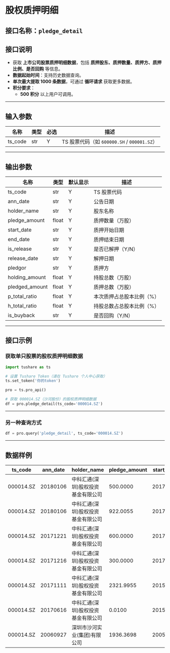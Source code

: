 # 股权质押明细

## 接口名称：`pledge_detail`

## 接口说明
- 获取 **上市公司股票质押明细数据**，包括 **质押股东、质押数量、质押方、质押比例、是否回购** 等信息。
- **数据起始时间**：支持历史数据查询。
- **单次最大提取 1000 条数据**，可通过 **循环请求** 获取更多数据。
- **积分要求**：
  - **500 积分** 以上用户可调用。

---

## **输入参数**

| 名称        | 类型  | 必选 | 描述 |
|------------|------|------|------------------------------|
| ts_code    | str  | Y    | TS 股票代码（如 `600000.SH` / `000001.SZ`） |

---

## **输出参数**

| 名称              | 类型  | 默认显示 | 描述 |
|------------------|------|---------|------------------------------|
| ts_code         | str  | Y       | TS 股票代码 |
| ann_date       | str  | Y       | 公告日期 |
| holder_name    | str  | Y       | 股东名称 |
| pledge_amount  | float | Y       | 质押数量（万股） |
| start_date     | str  | Y       | 质押开始日期 |
| end_date       | str  | Y       | 质押结束日期 |
| is_release     | str  | Y       | 是否已解押（Y/N） |
| release_date   | str  | Y       | 解押日期 |
| pledgor        | str  | Y       | 质押方 |
| holding_amount | float | Y       | 持股总数（万股） |
| pledged_amount | float | Y       | 质押总数（万股） |
| p_total_ratio  | float | Y       | 本次质押占总股本比例（%） |
| h_total_ratio  | float | Y       | 持股总数占总股本比例（%） |
| is_buyback     | str  | Y       | 是否回购（Y/N） |

---

## **接口示例**

### **获取单只股票的股权质押明细数据**
```python
import tushare as ts

# 设置 Tushare Token（请在 Tushare 个人中心获取）
ts.set_token('你的token')

pro = ts.pro_api()

# 获取 000014.SZ（沙河股份）的股权质押明细数据
df = pro.pledge_detail(ts_code='000014.SZ')
```

---

### **另一种查询方式**
```python
df = pro.query('pledge_detail', ts_code='000014.SZ')
```

---

## **数据样例**

| ts_code  | ann_date | holder_name | pledge_amount | start_date | end_date | is_release | release_date | pledgor | holding_amount | pledged_amount | p_total_ratio | h_total_ratio | is_buyback |
|----------|---------|------------------------------|--------------|------------|------------|------------|--------------|------------------------------|--------------|--------------|--------------|--------------|------------|
| 000014.SZ | 20180106 | 中科汇通(深圳)股权投资基金有限公司 | 500.0000 | 20171114 | - | N | - | - | - | - | - | - | N |
| 000014.SZ | 20180106 | 中科汇通(深圳)股权投资基金有限公司 | 922.0055 | 20171114 | - | N | - | - | - | - | - | - | N |
| 000014.SZ | 20171221 | 中科汇通(深圳)股权投资基金有限公司 | 600.0000 | 20171114 | - | N | - | - | - | - | - | - | N |
| 000014.SZ | 20171216 | 中科汇通(深圳)股权投资基金有限公司 | 300.0000 | 20171114 | - | N | - | - | - | - | - | - | N |
| 000014.SZ | 20171111 | 中科汇通(深圳)股权投资基金有限公司 | 2321.9955 | 20151127 | - | N | - | - | - | - | - | - | N |
| 000014.SZ | 20170616 | 中科汇通(深圳)股权投资基金有限公司 | 0.0100 | 20151127 | - | N | - | - | - | - | - | - | N |
| 000014.SZ | 20060927 | 深圳市沙河实业(集团)有限公司 | 1936.3698 | 20050119 | - | N | - | - | - | - | - | - | N |
